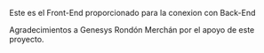 Este es el Front-End proporcionado para la conexion con Back-End

Agradecimientos a Genesys Rondón Merchán por el apoyo de este proyecto.
